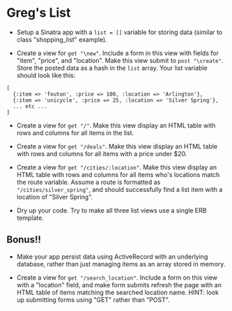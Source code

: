 # Greg's List

* Setup a Sinatra app with a `list = []` variable for storing data (similar to class "shopping_list" example).

* Create a view for `get "\new"`. Include a form in this view with fields for "item", "price", and "location". Make this view submit to `post "\create"`. Store the posted data as a hash in the `list` array. Your list variable should look like this:

```
[
  {:item => 'fouton', :price => 100, :location => 'Arlington'},
  {:item => 'unicycle', :price => 25, :location => 'Silver Spring'},
  ... etc ...
]
```
   
* Create a view for `get "/"`. Make this view display an HTML table with rows and columns for all items in the list.

* Create a view for `get "/deals"`. Make this view display an HTML table with rows and columns for all items with a price under $20.

* Create a view for `get "/cities/:location"`. Make this view display an HTML table with rows and columns for all items who's locations match the route variable. Assume a route is formatted as `"/cities/silver_spring"`, and should successfully find a list item with a location of "Silver Spring".

* Dry up your code. Try to make all three list views use a single ERB template.

## Bonus!!

* Make your app persist data using ActiveRecord with an underlying database, rather than just managing items as an array stored in memory.

* Create a view for `get "/search_location"`. Include a form on this view with a "location" field, and make form submits refresh the page with an HTML table of items matching the searched location name. HINT: look up submitting forms using "GET" rather than "POST".